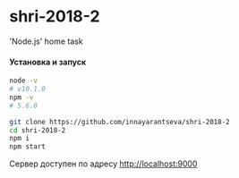 # shri-2018-2
'Node.js' home task

#### Установка и запуск

```bash
node -v
# v10.1.0
npm -v
# 5.6.0

git clone https://github.com/innayarantseva/shri-2018-2
cd shri-2018-2
npm i
npm start
```

Сервер доступен по адресу [http://localhost:9000](http://localhost:9000)

